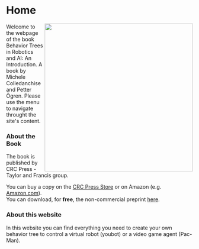 # Home
<img align="right" src="https://images.tandf.co.uk/common/jackets/amazon/978113859/9781138593732.jpg" height="400" />

Welcome to the webpage of the book Behavior Trees in Robotics and AI: An Introduction. A book by Michele Colledanchise and Petter Ögren.
Please use the menu to navigate throught the site's content.

### About the Book 
The book is published by CRC Press - Taylor and Francis group. 

You can buy a copy on the [CRC Press Store](https://www.crcpress.com/Behavior-Trees-in-Robotics-and-Al-An-Introduction/Colledanchise-Ogren/p/book/9781138593732) or on Amazon (e.g. [Amazon.com](https://www.amazon.com/Behavior-Trees-Robotics-Introduction-Intelligence/dp/1138593737)).<br>
You can download, for **free**, the non-commercial preprint [here](https://arxiv.org/abs/1709.00084).


### About this website
In this website you can find everything you need to create your own behavior tree to control a virtual robot (youbot) or a video game agent (Pac-Man).
